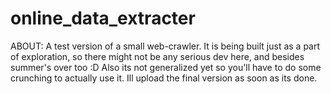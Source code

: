 online_data_extracter
=====================
ABOUT:
A test version of a small web-crawler. It is being built just as a part of exploration, so there might not be any serious dev here, and besides summer's over too :D
Also its not generalized yet so you'll have to do some crunching to actually use it.
Ill upload the final version as soon as its done.

